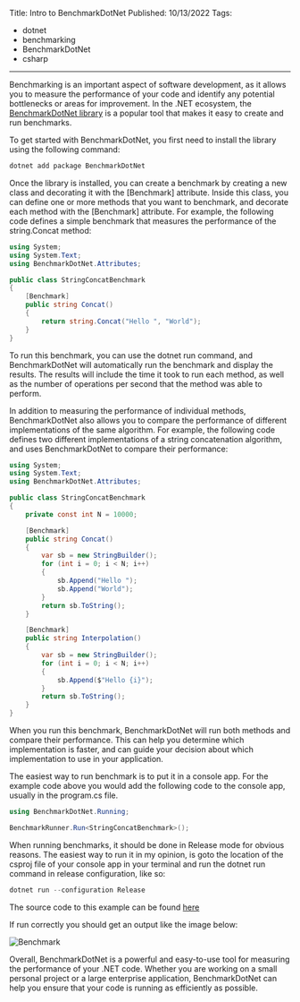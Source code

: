 Title: Intro to BenchmarkDotNet
Published: 10/13/2022
Tags: 
- dotnet
- benchmarking
- BenchmarkDotNet
- csharp

---

Benchmarking is an important aspect of software development, as it allows you to measure the performance of your code and identify any potential bottlenecks or areas for improvement. In the .NET ecosystem, the [BenchmarkDotNet library](https://github.com/dotnet/BenchmarkDotNet) is a popular tool that makes it easy to create and run benchmarks.

To get started with BenchmarkDotNet, you first need to install the library using the following command:

```csharp
dotnet add package BenchmarkDotNet
```

Once the library is installed, you can create a benchmark by creating a new class and decorating it with the [Benchmark] attribute. Inside this class, you can define one or more methods that you want to benchmark, and decorate each method with the [Benchmark] attribute. For example, the following code defines a simple benchmark that measures the performance of the string.Concat method:

```csharp
using System;
using System.Text;
using BenchmarkDotNet.Attributes;

public class StringConcatBenchmark
{
    [Benchmark]
    public string Concat()
    {
        return string.Concat("Hello ", "World");
    }
}
```

To run this benchmark, you can use the dotnet run command, and BenchmarkDotNet will automatically run the benchmark and display the results. The results will include the time it took to run each method, as well as the number of operations per second that the method was able to perform.

In addition to measuring the performance of individual methods, BenchmarkDotNet also allows you to compare the performance of different implementations of the same algorithm. For example, the following code defines two different implementations of a string concatenation algorithm, and uses BenchmarkDotNet to compare their performance:

```csharp
using System;
using System.Text;
using BenchmarkDotNet.Attributes;

public class StringConcatBenchmark
{
    private const int N = 10000;

    [Benchmark]
    public string Concat()
    {
        var sb = new StringBuilder();
        for (int i = 0; i < N; i++)
        {
            sb.Append("Hello ");
            sb.Append("World");
        }
        return sb.ToString();
    }

    [Benchmark]
    public string Interpolation()
    {
        var sb = new StringBuilder();
        for (int i = 0; i < N; i++)
        {
            sb.Append($"Hello {i}");
        }
        return sb.ToString();
    }
}
```

When you run this benchmark, BenchmarkDotNet will run both methods and compare their performance. This can help you determine which implementation is faster, and can guide your decision about which implementation to use in your application.

The easiest way to run benchmark is to put it in a console app. For the example code above you would add the following code to the console app, usually in the program.cs file.

```csharp
using BenchmarkDotNet.Running;

BenchmarkRunner.Run<StringConcatBenchmark>();
```

When running benchmarks, it should be done in Release mode for obvious reasons. The easiest way to run it in my opinion, is goto the location of the csproj file of your console app in your terminal and run the dotnet run command in release configuration, like so:

```csharp
dotnet run --configuration Release
```

The source code to this example can be found [here](https://github.com/reggieray/benchmark-dotnet-example)

If run correctly you should get an output like the image below:

![Benchmark](/posts/images/benchmark.png)

Overall, BenchmarkDotNet is a powerful and easy-to-use tool for measuring the performance of your .NET code. Whether you are working on a small personal project or a large enterprise application, BenchmarkDotNet can help you ensure that your code is running as efficiently as possible.